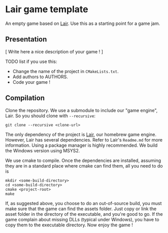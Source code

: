 # Lair game template

An empty game based on [Lair](https://github.com/draklaw/lair). Use this as a starting point for a game jam.

## Presentation

[ Write here a nice description of your game ! ]

TODO list if you use this:
- Change the name of the project in `CMakeLists.txt`.
- Add authors to AUTHORS.
- Code your game !

## Compilation

Clone the repository. We use a submodule to include our "game engine", Lair. So you should clone with `--recursive`:
```
git clone --recursive <clone-url>
```

The only dependency of the project is [Lair](https://github.com/draklaw/lair), our homebrew game engine. However, Lair has several dependencies. Refer to Lair's `Readme.md` for more information. Using a package manager is highly recommended. We build the Windows version using MSYS2.

We use cmake to compile. Once the dependencies are installed, assuming they are in a standard place where cmake can find them, all you need to do is
```
mkdir <some-build-directory>
cd <some-build-directory>
cmake <project-root>
make
```

If, as suggested above, you choose to do an out-of-source build, you must make sure that the game can find the assets folder. Just copy or link the asset folder in the directory of the executable, and you're good to go. If the game complain about missing DLLs (typical under Windows), you have to copy them to the executable directory. Now enjoy the game !
